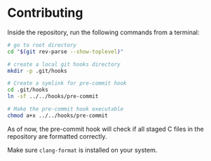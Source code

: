# Contributing

Inside the repository, run the following commands from a terminal:

```bash
# go to root directory
cd "$(git rev-parse --show-toplevel)"

# create a local git hooks directory
mkdir -p .git/hooks

# Create a symlink for pre-commit hook
cd .git/hooks
ln -sf ../../hooks/pre-commit

# Make the pre-commit hook executable
chmod a+x ../../hooks/pre-commit
```

As of now, the pre-commit hook will check if all staged C files in the
repository are formatted correctly.

Make sure `clang-format` is installed on your system.
